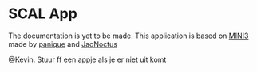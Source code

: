 # SCAL App

The documentation is yet to be made. This application is based on [MINI3](https://github.com/panique/mini) made by [panique](https://github.com/panique) and [JaoNoctus](https://github.com/JaoNoctus)

@Kevin. Stuur ff een appje als je er niet uit komt